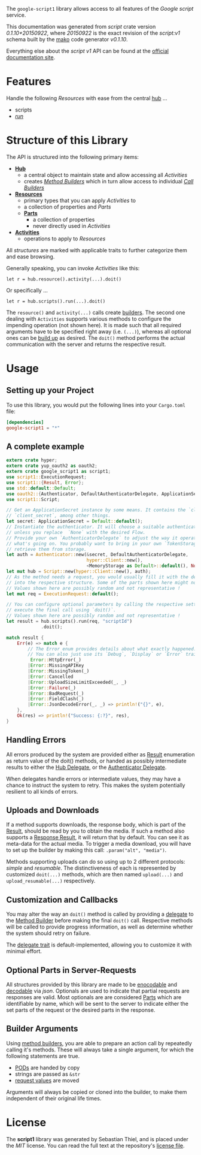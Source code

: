 <!---
DO NOT EDIT !
This file was generated automatically from 'src/mako/api/README.md.mako'
DO NOT EDIT !
-->
The `google-script1` library allows access to all features of the *Google script* service.

This documentation was generated from *script* crate version *0.1.10+20150922*, where *20150922* is the exact revision of the *script:v1* schema built by the [mako](http://www.makotemplates.org/) code generator *v0.1.10*.

Everything else about the *script* *v1* API can be found at the
[official documentation site](https://developers.google.com/apps-script/execution/rest/v1/run).
# Features

Handle the following *Resources* with ease from the central [hub](http://byron.github.io/google-apis-rs/google_script1/struct.Script.html) ... 

* scripts
 * [*run*](http://byron.github.io/google-apis-rs/google_script1/struct.ScriptRunCall.html)




# Structure of this Library

The API is structured into the following primary items:

* **[Hub](http://byron.github.io/google-apis-rs/google_script1/struct.Script.html)**
    * a central object to maintain state and allow accessing all *Activities*
    * creates [*Method Builders*](http://byron.github.io/google-apis-rs/google_script1/trait.MethodsBuilder.html) which in turn
      allow access to individual [*Call Builders*](http://byron.github.io/google-apis-rs/google_script1/trait.CallBuilder.html)
* **[Resources](http://byron.github.io/google-apis-rs/google_script1/trait.Resource.html)**
    * primary types that you can apply *Activities* to
    * a collection of properties and *Parts*
    * **[Parts](http://byron.github.io/google-apis-rs/google_script1/trait.Part.html)**
        * a collection of properties
        * never directly used in *Activities*
* **[Activities](http://byron.github.io/google-apis-rs/google_script1/trait.CallBuilder.html)**
    * operations to apply to *Resources*

All *structures* are marked with applicable traits to further categorize them and ease browsing.

Generally speaking, you can invoke *Activities* like this:

```Rust,ignore
let r = hub.resource().activity(...).doit()
```

Or specifically ...

```ignore
let r = hub.scripts().run(...).doit()
```

The `resource()` and `activity(...)` calls create [builders][builder-pattern]. The second one dealing with `Activities` 
supports various methods to configure the impending operation (not shown here). It is made such that all required arguments have to be 
specified right away (i.e. `(...)`), whereas all optional ones can be [build up][builder-pattern] as desired.
The `doit()` method performs the actual communication with the server and returns the respective result.

# Usage

## Setting up your Project

To use this library, you would put the following lines into your `Cargo.toml` file:

```toml
[dependencies]
google-script1 = "*"
```

## A complete example

```Rust
extern crate hyper;
extern crate yup_oauth2 as oauth2;
extern crate google_script1 as script1;
use script1::ExecutionRequest;
use script1::{Result, Error};
use std::default::Default;
use oauth2::{Authenticator, DefaultAuthenticatorDelegate, ApplicationSecret, MemoryStorage};
use script1::Script;

// Get an ApplicationSecret instance by some means. It contains the `client_id` and 
// `client_secret`, among other things.
let secret: ApplicationSecret = Default::default();
// Instantiate the authenticator. It will choose a suitable authentication flow for you, 
// unless you replace  `None` with the desired Flow.
// Provide your own `AuthenticatorDelegate` to adjust the way it operates and get feedback about 
// what's going on. You probably want to bring in your own `TokenStorage` to persist tokens and
// retrieve them from storage.
let auth = Authenticator::new(&secret, DefaultAuthenticatorDelegate,
                              hyper::Client::new(),
                              <MemoryStorage as Default>::default(), None);
let mut hub = Script::new(hyper::Client::new(), auth);
// As the method needs a request, you would usually fill it with the desired information
// into the respective structure. Some of the parts shown here might not be applicable !
// Values shown here are possibly random and not representative !
let mut req = ExecutionRequest::default();

// You can configure optional parameters by calling the respective setters at will, and
// execute the final call using `doit()`.
// Values shown here are possibly random and not representative !
let result = hub.scripts().run(req, "scriptId")
             .doit();

match result {
    Err(e) => match e {
        // The Error enum provides details about what exactly happened.
        // You can also just use its `Debug`, `Display` or `Error` traits
         Error::HttpError(_)
        |Error::MissingAPIKey
        |Error::MissingToken(_)
        |Error::Cancelled
        |Error::UploadSizeLimitExceeded(_, _)
        |Error::Failure(_)
        |Error::BadRequest(_)
        |Error::FieldClash(_)
        |Error::JsonDecodeError(_, _) => println!("{}", e),
    },
    Ok(res) => println!("Success: {:?}", res),
}

```
## Handling Errors

All errors produced by the system are provided either as [Result](http://byron.github.io/google-apis-rs/google_script1/enum.Result.html) enumeration as return value of 
the doit() methods, or handed as possibly intermediate results to either the 
[Hub Delegate](http://byron.github.io/google-apis-rs/google_script1/trait.Delegate.html), or the [Authenticator Delegate](http://byron.github.io/google-apis-rs/google_script1/../yup-oauth2/trait.AuthenticatorDelegate.html).

When delegates handle errors or intermediate values, they may have a chance to instruct the system to retry. This 
makes the system potentially resilient to all kinds of errors.

## Uploads and Downloads
If a method supports downloads, the response body, which is part of the [Result](http://byron.github.io/google-apis-rs/google_script1/enum.Result.html), should be
read by you to obtain the media.
If such a method also supports a [Response Result](http://byron.github.io/google-apis-rs/google_script1/trait.ResponseResult.html), it will return that by default.
You can see it as meta-data for the actual media. To trigger a media download, you will have to set up the builder by making
this call: `.param("alt", "media")`.

Methods supporting uploads can do so using up to 2 different protocols: 
*simple* and *resumable*. The distinctiveness of each is represented by customized 
`doit(...)` methods, which are then named `upload(...)` and `upload_resumable(...)` respectively.

## Customization and Callbacks

You may alter the way an `doit()` method is called by providing a [delegate](http://byron.github.io/google-apis-rs/google_script1/trait.Delegate.html) to the 
[Method Builder](http://byron.github.io/google-apis-rs/google_script1/trait.CallBuilder.html) before making the final `doit()` call. 
Respective methods will be called to provide progress information, as well as determine whether the system should 
retry on failure.

The [delegate trait](http://byron.github.io/google-apis-rs/google_script1/trait.Delegate.html) is default-implemented, allowing you to customize it with minimal effort.

## Optional Parts in Server-Requests

All structures provided by this library are made to be [enocodable](http://byron.github.io/google-apis-rs/google_script1/trait.RequestValue.html) and 
[decodable](http://byron.github.io/google-apis-rs/google_script1/trait.ResponseResult.html) via *json*. Optionals are used to indicate that partial requests are responses 
are valid.
Most optionals are are considered [Parts](http://byron.github.io/google-apis-rs/google_script1/trait.Part.html) which are identifiable by name, which will be sent to 
the server to indicate either the set parts of the request or the desired parts in the response.

## Builder Arguments

Using [method builders](http://byron.github.io/google-apis-rs/google_script1/trait.CallBuilder.html), you are able to prepare an action call by repeatedly calling it's methods.
These will always take a single argument, for which the following statements are true.

* [PODs][wiki-pod] are handed by copy
* strings are passed as `&str`
* [request values](http://byron.github.io/google-apis-rs/google_script1/trait.RequestValue.html) are moved

Arguments will always be copied or cloned into the builder, to make them independent of their original life times.

[wiki-pod]: http://en.wikipedia.org/wiki/Plain_old_data_structure
[builder-pattern]: http://en.wikipedia.org/wiki/Builder_pattern
[google-go-api]: https://github.com/google/google-api-go-client

# License
The **script1** library was generated by Sebastian Thiel, and is placed 
under the *MIT* license.
You can read the full text at the repository's [license file][repo-license].

[repo-license]: https://github.com/Byron/google-apis-rs/LICENSE.md
